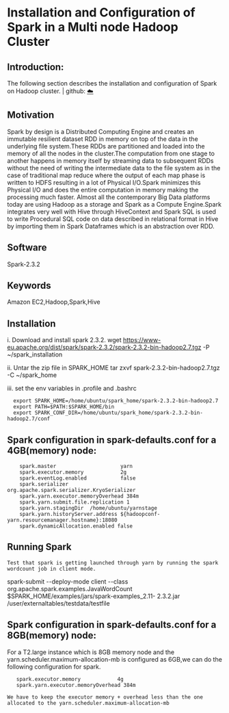 # Installation and Configuration of Spark in a Multi node Hadoop Cluster


## Introduction:
 The following section describes the installation and configuration of Spark on Hadoop cluster.
 | github: [:cloud:](https://github.com/cloudmesh-community/fa18-516-29/blob/master/project-paper/report.md)

## Motivation

Spark by design is a Distributed Computing Engine and creates an immutable resilient dataset RDD in memory on top of the data in 
the underlying file system.These RDDs are partitioned and loaded into the memory of all the nodes in the cluster.The computation
from one stage to another happens in memory itself by streaming data to subsequent RDDs without the need of writing the intermediate data to the file system as in the case of traditional map reduce where the output of each map phase is written to HDFS resulting in a
lot of Physical I/O.Spark minimizes this Physical I/O and does the entire computation in memory making the processing much faster.
Almost all the contemporary Big Data platforms today are using Hadoop as a storage and Spark as a Compute Engine.Spark integrates very well with Hive through HiveContext and Spark SQL is used to write Procedural SQL code on data described in relational format in Hive by importing them in Spark Dataframes which is an abstraction over RDD.

## Software
 Spark-2.3.2
 
## Keywords
 Amazon EC2,Hadoop,Spark,Hive
 
## Installation

i. Download and install spark 2.3.2.
    wget https://www-eu.apache.org/dist/spark/spark-2.3.2/spark-2.3.2-bin-hadoop2.7.tgz -P ~/spark_installation
    
 ii. Untar the zip file in SPARK_HOME
     tar zxvf spark-2.3.2-bin-hadoop2.7.tgz -C ~/spark_home
     
 iii. set the env variables in .profile and .bashrc
 
      export SPARK_HOME=/home/ubuntu/spark_home/spark-2.3.2-bin-hadoop2.7
      export PATH=$PATH:$SPARK_HOME/bin
      export SPARK_CONF_DIR=/home/ubuntu/spark_home/spark-2.3.2-bin-hadoop2.7/conf

## Spark configuration in spark-defaults.conf for a 4GB(memory) node:
   
        spark.master                     yarn
        spark.executor.memory            2g
        spark.eventLog.enabled           false
        spark.serializer                 org.apache.spark.serializer.KryoSerializer
        spark.yarn.executor.memoryOverhead 384m
        spark.yarn.submit.file.replication 1
        spark.yarn.stagingDir  /home/ubuntu/yarnstage
        spark.yarn.historyServer.address ${hadoopconf-yarn.resourcemanager.hostname}:18080
        spark.dynamicAllocation.enabled false
        
        
 ## Running Spark
    Test that spark is getting launched through yarn by running the spark wordcount job in client mode.
   
   spark-submit --deploy-mode client --class org.apache.spark.examples.JavaWordCount $SPARK_HOME/examples/jars/spark-examples_2.11-  2.3.2.jar /user/externaltables/testdata/testfile
   
   ## Spark configuration in spark-defaults.conf for a 8GB(memory) node:
   
   For a T2.large instance which is 8GB memory node and the yarn.scheduler.maximum-allocation-mb is configured as 6GB,we can do 
   the following configuration for spark.
    
       spark.executor.memory            4g
       spark.yarn.executor.memoryOverhead 384m
       
    We have to keep the executor memory + overhead less than the one allocated to the yarn.scheduler.maximum-allocation-mb
   
   
   
